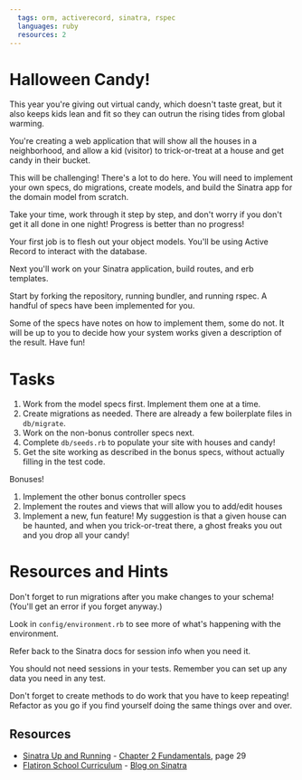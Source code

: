 ```yaml
---
  tags: orm, activerecord, sinatra, rspec
  languages: ruby
  resources: 2
---
```


# Halloween Candy!

This year you're giving out virtual candy, which doesn't taste great,
but it also keeps kids lean and fit so they can outrun the rising tides
from global warming.

You're creating a web application that will show all the houses in a
neighborhood, and allow a kid (visitor) to trick-or-treat at a house and
get candy in their bucket.

This will be challenging! There's a lot to do here. You will need to
implement your own specs, do migrations, create models, and build the
Sinatra app for the domain model from scratch.

Take your time, work through it step by step, and don't worry if you
don't get it all done in one night! Progress is better than no progress!

Your first job is to flesh out your object models. You'll be using Active Record to interact with the database.

Next you'll work on your Sinatra application, build routes, and erb
templates.

Start by forking the repository, running bundler, and running rspec. A
handful of specs have been implemented for you.

Some of the specs have notes on how to implement them, some do not. It
will be up to you to decide how your system works given a description of
the result. Have fun!

# Tasks

1. Work from the model specs first. Implement them one at a time.
2. Create migrations as needed. There are already a few boilerplate files in `db/migrate`.
3. Work on the non-bonus controller specs next.
4. Complete `db/seeds.rb` to populate your site with houses and candy!
5. Get the site working as described in the bonus specs, without
   actually filling in the test code.

Bonuses!

1. Implement the other bonus controller specs
2. Implement the routes and views that will allow you to add/edit houses
3. Implement a new, fun feature! My suggestion is that a given house can
   be haunted, and when you trick-or-treat there, a ghost freaks you out and you drop all your candy!

# Resources and Hints

Don't forget to run migrations after you make changes to your schema! (You'll get an error if you forget anyway.)

Look in `config/environment.rb` to see more of what's happening with the
environment.

Refer back to the Sinatra docs for session info when you need it.

You should not need sessions in your tests. Remember you can set up any
data you need in any test.

Don't forget to create methods to do work that you have to keep
repeating! Refactor as you go if you find yourself doing the same things
over and over.

## Resources
* [Sinatra Up and Running](http://books.flatironschool.com/books/101) - [Chapter 2 Fundamentals](http://books.flatironschool.com/books/101), page 29
* [Flatiron School Curriculum](https://github.com/flatiron-school-curriculum/) - [Blog on Sinatra](https://github.com/flatiron-school-curriculum/sinatra-blog)
